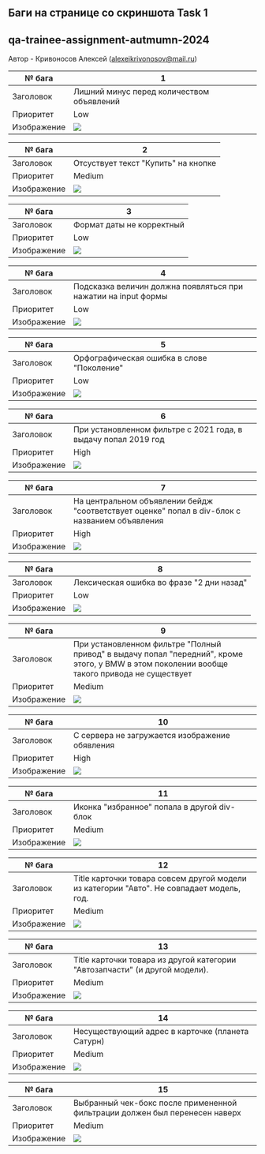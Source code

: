 ## Баги на странице со скриншота Task 1
## qa-trainee-assignment-autmumn-2024 
 Автор - Кривоносов Алексей (alexeikrivonosov@mail.ru)



|№ бага|1|
|-|--------|
|Заголовок|Лишний минус перед количеством объявлений|
|Приоритет|Low|
|Изображение|![](task_1_images/bug_1.png)|


|№ бага|2|
|-|--------|
|Заголовок|Отсуствует текст "Купить" на кнопке|
|Приоритет|Medium|
|Изображение|![](task_1_images/bug_2.png)|

|№ бага|3|
|-|--------|
|Заголовок|Формат даты не корректный|
|Приоритет|Low|
|Изображение|![](task_1_images/bug_3.png)|

|№ бага|4|
|-|--------|
|Заголовок|Подсказка величин должна появляться при нажатии на input формы|
|Приоритет|Low|
|Изображение|![](task_1_images/bug_4.png)|

|№ бага|5|
|-|--------|
|Заголовок|Орфографическая ошибка в слове "Поколение"|
|Приоритет|Low|
|Изображение|![](task_1_images/bug_5.png)|

|№ бага|6|
|-|--------|
|Заголовок|При установленном фильтре с 2021 года, в выдачу попал 2019 год|
|Приоритет|High|
|Изображение|![](task_1_images/bug_6.png)|

|№ бага|7|
|-|--------|
|Заголовок|На центральном объявлении бейдж "соответствует оценке" попал в div-блок с названием объявления|
|Приоритет|High|
|Изображение|![](task_1_images/bug_7.png)|

|№ бага|8|
|-|--------|
|Заголовок|Лексическая ошибка во фразе "2 дни назад"|
|Приоритет|Low|
|Изображение|![](task_1_images/bug_8.png)|

|№ бага|9|
|-|--------|
|Заголовок|При установленном фильтре "Полный привод" в выдачу попал "передний", кроме этого, у BMW в этом поколении вообще такого привода не существует|
|Приоритет|Medium|
|Изображение|![](task_1_images/bug_9.png)|

|№ бага|10|
|-|--------|
|Заголовок|С сервера не загружается изображение обявления|
|Приоритет|High|
|Изображение|![](task_1_images/bug_10.png)|

|№ бага|11|
|-|--------|
|Заголовок|Иконка "избранное" попала в другой div-блок|
|Приоритет|Medium|
|Изображение|![](task_1_images/bug_11.png)|

|№ бага|12|
|-|--------|
|Заголовок|Title карточки товара совсем другой модели из категории "Авто". Не совпадает модель, год.|
|Приоритет|Medium|
|Изображение|![](task_1_images/bug_12.png)|

|№ бага|13|
|-|--------|
|Заголовок|Title карточки товара из другой категории "Автозапчасти" (и другой модели).|
|Приоритет|Medium|
|Изображение|![](task_1_images/bug_13.png)|

|№ бага|14|
|-|--------|
|Заголовок|Несуществующий адрес в карточке (планета Сатурн)|
|Приоритет|Medium|
|Изображение|![](task_1_images/bug_14.png)|

|№ бага|15|
|-|--------|
|Заголовок|Выбранный чек-бокс после примененной фильтрации должен был перенесен наверх|
|Приоритет|Medium|
|Изображение|![](task_1_images/bug_15.png)|